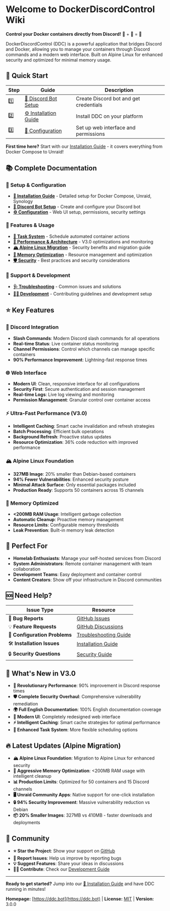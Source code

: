 # Welcome to DockerDiscordControl Wiki

**Control your Docker containers directly from Discord!** 🐳 + 💬 = 🚀

DockerDiscordControl (DDC) is a powerful application that bridges Discord and Docker, allowing you to manage your containers through Discord commands and a modern web interface. Built on Alpine Linux for enhanced security and optimized for minimal memory usage.

## 🚀 Quick Start

| Step | Guide | Description |
|------|--------|-------------|
| 1️⃣ | [📖 Discord Bot Setup](Discord-Bot-Setup) | Create Discord bot and get credentials |
| 2️⃣ | [⚙️ Installation Guide](Installation-Guide) | Install DDC on your platform |
| 3️⃣ | [🔧 Configuration](Configuration) | Set up web interface and permissions |

**First time here?** Start with our [Installation Guide](Installation-Guide) - it covers everything from Docker Compose to Unraid!

## 📚 Complete Documentation

### 🔧 Setup & Configuration
- **[📖 Installation Guide](Installation-Guide)** - Detailed setup for Docker Compose, Unraid, Synology
- **[🤖 Discord Bot Setup](Discord-Bot-Setup)** - Create and configure your Discord bot
- **[⚙️ Configuration](Configuration)** - Web UI setup, permissions, security settings

### 🎯 Features & Usage
- **[📅 Task System](Task-System)** - Schedule automated container actions
- **[🚀 Performance & Architecture](Performance-and-Architecture)** - V3.0 optimizations and monitoring
- **[🏔️ Alpine Linux Migration](Alpine-Linux-Migration)** - Security benefits and migration guide
- **[💾 Memory Optimization](Memory-Optimization)** - Resource management and optimization
- **[🛡️ Security](Security)** - Best practices and security considerations

### 🔧 Support & Development
- **[🩺 Troubleshooting](Troubleshooting)** - Common issues and solutions
- **[👩‍💻 Development](Development)** - Contributing guidelines and development setup

## ⭐ Key Features

### 🤖 Discord Integration
- **Slash Commands**: Modern Discord slash commands for all operations
- **Real-time Status**: Live container status monitoring
- **Channel Permissions**: Control which channels can manage specific containers
- **90% Performance Improvement**: Lightning-fast response times

### 🌐 Web Interface
- **Modern UI**: Clean, responsive interface for all configurations
- **Security First**: Secure authentication and session management
- **Real-time Logs**: Live log viewing and monitoring
- **Permission Management**: Granular control over container access

### ⚡ Ultra-Fast Performance (V3.0)
- **Intelligent Caching**: Smart cache invalidation and refresh strategies
- **Batch Processing**: Efficient bulk operations
- **Background Refresh**: Proactive status updates
- **Resource Optimization**: 36% code reduction with improved performance

### 🏔️ Alpine Linux Foundation
- **327MB Image**: 20% smaller than Debian-based containers
- **94% Fewer Vulnerabilities**: Enhanced security posture
- **Minimal Attack Surface**: Only essential packages included
- **Production Ready**: Supports 50 containers across 15 channels

### 💾 Memory Optimized
- **<200MB RAM Usage**: Intelligent garbage collection
- **Automatic Cleanup**: Proactive memory management
- **Resource Limits**: Configurable memory thresholds
- **Leak Prevention**: Built-in memory leak detection

## 🎯 Perfect For

- **Homelab Enthusiasts**: Manage your self-hosted services from Discord
- **System Administrators**: Remote container management with team collaboration
- **Development Teams**: Easy deployment and container control
- **Content Creators**: Show off your infrastructure in Discord communities

## 🆘 Need Help?

| Issue Type | Resource |
|------------|----------|
| 🐛 **Bug Reports** | [GitHub Issues](../../issues) |
| 💡 **Feature Requests** | [GitHub Discussions](../../discussions) |
| 🔧 **Configuration Problems** | [Troubleshooting Guide](Troubleshooting) |
| 🛠️ **Installation Issues** | [Installation Guide](Installation-Guide) |
| 🔒 **Security Questions** | [Security Guide](Security) |

## 🌟 What's New in V3.0

- **🚀 Revolutionary Performance**: 90% improvement in Discord response times
- **🛡️ Complete Security Overhaul**: Comprehensive vulnerability remediation
- **🌍 Full English Documentation**: 100% English documentation coverage
- **📱 Modern UI**: Completely redesigned web interface
- **⚡ Intelligent Caching**: Smart cache strategies for optimal performance
- **🔧 Enhanced Task System**: More flexible scheduling options

## 🔥 Latest Updates (Alpine Migration)

- **🏔️ Alpine Linux Foundation**: Migration to Alpine Linux for enhanced security
- **💾 Aggressive Memory Optimization**: <200MB RAM usage with intelligent cleanup
- **📊 Production Limits**: Optimized for 50 containers and 15 Discord channels
- **🖥️ Unraid Community Apps**: Native support for one-click installation
- **🔒 94% Security Improvement**: Massive vulnerability reduction vs Debian
- **📦 20% Smaller Images**: 327MB vs 410MB - faster downloads and deployments

## 🤝 Community

- **⭐ Star the Project**: Show your support on [GitHub](../../)
- **🐛 Report Issues**: Help us improve by reporting bugs
- **💡 Suggest Features**: Share your ideas in discussions
- **👩‍💻 Contribute**: Check our [Development Guide](Development)

---

**Ready to get started?** Jump into our [📖 Installation Guide](Installation-Guide) and have DDC running in minutes!

**Homepage:** [https://ddc.bot](https://ddc.bot) | **License:** [MIT](../../blob/main/LICENSE) | **Version:** 3.0.0 